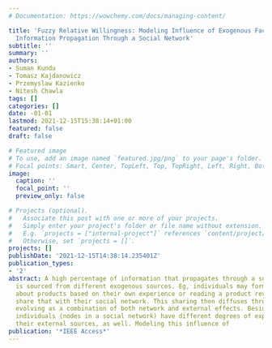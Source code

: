 ```yaml
---
# Documentation: https://wowchemy.com/docs/managing-content/

title: 'Fuzzy Relative Willingness: Modeling Influence of Exogenous Factors in Driving
  Information Propagation Through a Social Network'
subtitle: ''
summary: ''
authors:
- Suman Kundu
- Tomasz Kajdanowicz
- Przemyslaw Kazienko
- Nitesh Chawla
tags: []
categories: []
date: -01-01
lastmod: 2021-12-15T15:38:14+01:00
featured: false
draft: false

# Featured image
# To use, add an image named `featured.jpg/png` to your page's folder.
# Focal points: Smart, Center, TopLeft, Top, TopRight, Left, Right, BottomLeft, Bottom, BottomRight.
image:
  caption: ''
  focal_point: ''
  preview_only: false

# Projects (optional).
#   Associate this post with one or more of your projects.
#   Simply enter your project's folder or file name without extension.
#   E.g. `projects = ["internal-project"]` references `content/project/deep-learning/index.md`.
#   Otherwise, set `projects = []`.
projects: []
publishDate: '2021-12-15T14:38:14.235401Z'
publication_types:
- '2'
abstract: A high percentage of information that propagates through a social network
  is sourced from different exogenous sources. Eg, individuals may form their opinions
  about products based on their own experience or reading a product review, and then
  share that with their social network. This sharing then diffuses through the network,
  evolving as a combination of both network and external effects. Besides, different
  individuals (nodes in a social network) have different degrees of exposition to
  their external sources, as well. Modeling this influence of
publication: '*IEEE Access*'
---
```

